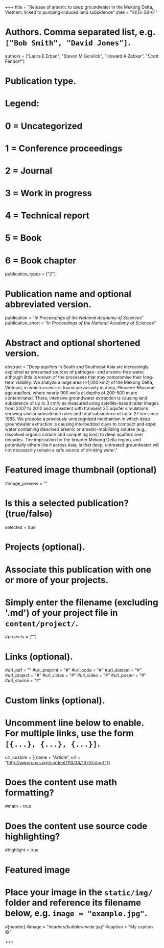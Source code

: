 +++
title = "Release of arsenic to deep groundwater in the Mekong Delta, Vietnam, linked to pumping-induced land subsidence"
date = "2013-08-01"

# Authors. Comma separated list, e.g. `["Bob Smith", "David Jones"]`.
authors = ["Laura E Erban", "Steven M Gorelick", "Howard A Zebker", "Scott Fendorf"]

# Publication type.
# Legend:
# 0 = Uncategorized
# 1 = Conference proceedings
# 2 = Journal
# 3 = Work in progress
# 4 = Technical report
# 5 = Book
# 6 = Book chapter
publication_types = ["2"]

# Publication name and optional abbreviated version.
publication = "In *Proceedings of the National Academy of Sciences*"
publication_short = "In *Proceedings of the National Academy of Sciences*"

# Abstract and optional shortened version.
abstract = "Deep aquifers in South and Southeast Asia are increasingly exploited as presumed sources of pathogen- and arsenic-free water, although little is known of the processes that may compromise their long-term viability. We analyze a large area (>1,000 km2) of the Mekong Delta, Vietnam, in which arsenic is found pervasively in deep, Pliocene–Miocene-age aquifers, where nearly 900 wells at depths of 200–500 m are contaminated. There, intensive groundwater extraction is causing land subsidence of up to 3 cm/y as measured using satellite-based radar images from 2007 to 2010 and consistent with transient 3D aquifer simulations showing similar subsidence rates and total subsidence of up to 27 cm since 1988. We propose a previously unrecognized mechanism in which deep groundwater extraction is causing interbedded clays to compact and expel water containing dissolved arsenic or arsenic-mobilizing solutes (e.g., dissolved organic carbon and competing ions) to deep aquifers over decades. The implication for the broader Mekong Delta region, and potentially others like it across Asia, is that deep, untreated groundwater will not necessarily remain a safe source of drinking water."

# Featured image thumbnail (optional)
#image_preview = ""

# Is this a selected publication? (true/false)
selected = true

# Projects (optional).
#   Associate this publication with one or more of your projects.
#   Simply enter the filename (excluding '.md') of your project file in `content/project/`.
#projects = [""]

# Links (optional).
#url_pdf = ""
#url_preprint = "#"
#url_code = "#"
#url_dataset = "#"
#url_project = "#"
#url_slides = "#"
#url_video = "#"
#url_poster = "#"
#url_source = "#"

# Custom links (optional).
#   Uncomment line below to enable. For multiple links, use the form `[{...}, {...}, {...}]`.
url_custom = [{name = "Article", url = "http://www.pnas.org/content/110/34/13751.short"}]

# Does the content use math formatting?
#math = true

# Does the content use source code highlighting?
#highlight = true

# Featured image
# Place your image in the `static/img/` folder and reference its filename below, e.g. `image = "example.jpg"`.
#[header]
#image = "headers/bubbles-wide.jpg"
#caption = "My caption :smile:"

+++
